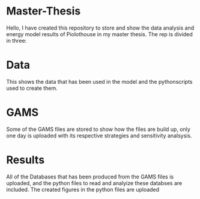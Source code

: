 # Master-Thesis
Hello, 
I have created this repository to store and show the data analysis and energy model results of Piolothouse in my master thesis. The rep is divided in three:
# Data
This shows the data that has been used in the model and the pythonscripts used to create them. 
# GAMS
Some of the GAMS files are stored to show how the files are build up, only one day is uploaded with its respective strategies and sensitivity analsysis. 
# Results
All of the Databases that has been produced from the GAMS files is uploaded, and the python files to read and analyize these databses are included. The created figures in the python files are uploaded
